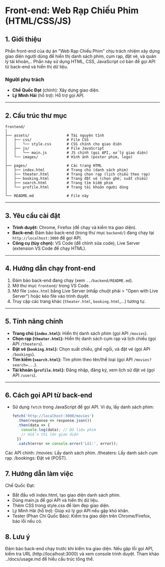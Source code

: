 # Front-end: Web Rạp Chiếu Phim (HTML/CSS/JS)

## 1. Giới thiệu
Phần front-end của dự án "Web Rạp Chiếu Phim" chịu trách nhiệm xây dựng giao diện người dùng để hiển thị danh sách phim, cụm rạp, đặt vé, và quản lý tài khoản,.. Phần này sử dụng HTML, CSS, JavaScript cơ bản để gọi API từ back-end và hiển thị dữ liệu.

### Người phụ trách
- **Chế Quốc Đạt** (chính): Xây dựng giao diện.
- **Lý Minh Hải** (hỗ trợ): Hỗ trợ gọi API.

---

## 2. Cấu trúc thư mục
    frontend/
    │
    ├── assets/                 # Tài nguyên tĩnh
    │   ├── css/                # File CSS
    │   │   └── style.css       # CSS chính cho giao diện
    │   ├── js/                 # File JavaScript
    │   │   └── main.js         # JS chính (gọi API, xử lý giao diện)
    │   └── images/             # Hình ảnh (poster phim, logo)
    │
    ├── pages/                  # Các trang HTML
    │   ├── index.html          # Trang chủ (danh sách phim)
    │   ├── theater.html        # Trang chọn rạp (lịch chiếu theo rạp)
    │   ├── booking.html        # Trang đặt vé (chọn ghế, suất chiếu)
    │   ├── search.html         # Trang tìm kiếm phim
    │   └── profile.html        # Trang tài khoản người dùng
    │
    └── README.md               # File này

---

## 3. Yêu cầu cài đặt
- **Trình duyệt:** Chrome, Firefox (để chạy và kiểm tra giao diện).
- **Back-end:** Đảm bảo back-end (trong thư mục `backend/`) đang chạy tại `http://localhost:3000` để gọi API.
- **Công cụ (tùy chọn):** VS Code (để chỉnh sửa code), Live Server (extension VS Code để chạy HTML).

---

## 4. Hướng dẫn chạy front-end
1. Đảm bảo back-end đang chạy (xem `../backend/README.md`).
2. Mở thư mục `frontend/` trong VS Code.
3. Mở file `index.html` bằng Live Server (nhấp chuột phải > "Open with Live Server") hoặc kéo file vào trình duyệt.
4. Truy cập các trang khác (`theater.html`, `booking.html`,...) tương tự.

---

## 5. Tính năng chính
- **Trang chủ (`index.html`):** Hiển thị danh sách phim (gọi API `/movies`).
- **Chọn rạp (`theater.html`):** Hiển thị danh sách cụm rạp và lịch chiếu (gọi API `/theaters`).
- **Đặt vé (`booking.html`):** Chọn suất chiếu, ghế ngồi, và đặt vé (gọi API `/bookings`).
- **Tìm kiếm (`search.html`):** Tìm phim theo tên/thể loại (gọi API `/movies?search=...`).
- **Tài khoản (`profile.html`):** Đăng nhập, đăng ký, xem lịch sử đặt vé (gọi API `/users`).

---

## 6. Cách gọi API từ back-end
- Sử dụng `fetch` trong JavaScript để gọi API. Ví dụ, lấy danh sách phim:
  ```javascript
  fetch('http://localhost:3000/movies')
    .then(response => response.json())
    .then(data => {
      console.log(data); // Dữ liệu phim
      // Hiển thị lên giao diện
    })
    .catch(error => console.error('Lỗi:', error));

Các API chính:
/movies: Lấy danh sách phim.
/theaters: Lấy danh sách cụm rạp.
/bookings: Đặt vé (POST).

## 7. Hướng dẫn làm việc
Chế Quốc Đạt:
- Bắt đầu với index.html, tạo giao diện danh sách phim.
- Dùng main.js để gọi API và hiển thị dữ liệu.
- Thêm CSS trong style.css để làm đẹp giao diện.
- Lý Minh Hải (hỗ trợ): Giúp xử lý gọi API nếu gặp khó khăn.
- Tester (Phan Chí Quốc Bảo): Kiểm tra giao diện trên Chrome/Firefox, báo lỗi nếu có.

## 8. Lưu ý
Đảm bảo back-end chạy trước khi kiểm tra giao diện.
Nếu gặp lỗi gọi API, kiểm tra URL (http://localhost:3000) và xem console trình duyệt.
Tham khảo ../docs/usage.md để hiểu cấu trúc tổng thể.